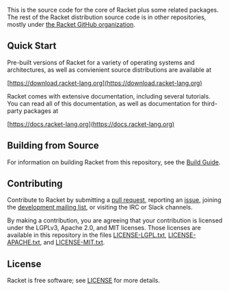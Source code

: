 This is the source code for the core of Racket plus some related
packages. The rest of the Racket distribution source code is in other
repositories, mostly under [the Racket GitHub
organization](https://github.com/racket).

Quick Start
------------------------------

Pre-built versions of Racket for a variety of operating systems and
architectures, as well as convienient source distributions are
available at

  [https://download.racket-lang.org](https://download.racket-lang.org)

Racket comes with extensive documentation, including several tutorials.
You can read all of this documentation, as well as documentation for
third-party packages at

  [https://docs.racket-lang.org](https://docs.racket-lang.org)

Building from Source
--------------------

For information on building Racket from this repository, see the
[Build Guide](build.md).

Contributing
------------

Contribute to Racket by
submitting a [pull request](https://github.com/racket/racket/pulls),
reporting an [issue](https://github.com/racket/racket/issues),
joining the [development mailing list](https://lists.racket-lang.org),
or visiting the IRC or Slack channels.

By making a contribution, you are agreeing that your contribution is
licensed under the LGPLv3, Apache 2.0, and MIT licenses. Those
licenses are available in this repository in the files
[LICENSE-LGPL.txt](racket/src/LICENSE-LGPL.txt),
[LICENSE-APACHE.txt](racket/src/LICENSE-APACHE.txt), and
[LICENSE-MIT.txt](racket/src/LICENSE-MIT.txt).

License
-------

Racket is free software; see [LICENSE](LICENSE) for more details.
